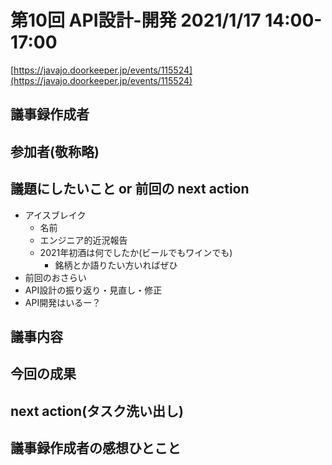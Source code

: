 # 第10回 API設計-開発 2021/1/17 14:00-17:00

[https://javajo.doorkeeper.jp/events/115524](https://javajo.doorkeeper.jp/events/115524)  

## 議事録作成者


## 参加者(敬称略)


## 議題にしたいこと or 前回の next action
- アイスブレイク
  - 名前
  - エンジニア的近況報告
  - 2021年初酒は何でしたか(ビールでもワインでも)
    - 銘柄とか語りたい方いればぜひ
- 前回のおさらい
- API設計の振り返り・見直し・修正
- API開発はいるー？
  
## 議事内容

  
## 今回の成果


## next action(タスク洗い出し)


## 議事録作成者の感想ひとこと
